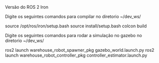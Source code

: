 Versão do ROS 2 Iron

Digite os seguintes comandos para compilar no diretorio ~/dev_ws/

source /opt/ros/iron/setup.bash
source install/setup.bash
colcon build 

Digite os seguintes comandos para rodar a simulação no gazebo no diretorio ~/dev_ws/

ros2 launch warehouse_robot_spawner_pkg gazebo_world.launch.py
ros2 launch warehouse_robot_controller_pkg controller_estimator.launch.py
